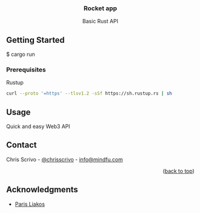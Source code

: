 <!-- Improved compatibility of back to top link: See: https://github.com/othneildrew/Best-README-Template/pull/73 -->
<a name="readme-top"></a>
<div align="center">

<h3 align="center">Rocket app</h3>

  <p align="center">
    Basic Rust API
  </p>
</div>

<!-- GETTING STARTED -->
## Getting Started
$ cargo run

### Prerequisites
Rustup
  ```sh
curl --proto '=https' --tlsv1.2 -sSf https://sh.rustup.rs | sh
  ```

<!-- USAGE EXAMPLES -->
## Usage

Quick and easy Web3 API


<!-- CONTACT -->
## Contact

Chris Scrivo - [@chrisscrivo](https://twitter.com/chrisscrivo) - info@mindfu.com

<p align="right">(<a href="#readme-top">back to top</a>)</p>


<!-- ACKNOWLEDGMENTS -->
## Acknowledgments

* [Paris Liakos](https://www.udemy.com/course/web-dev-with-rust-rocket-diesel/)
